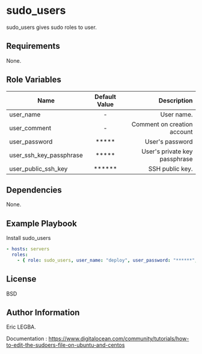 sudo_users
=========

sudo_users gives sudo roles to user.

Requirements
------------

None.

Role Variables
--------------


| Name	        | Default Value	| Description|
| ------------- |:-------------:| ----------:|
|user_name| - |User name.|
|user_comment| - |Comment on creation account|
|user_password|*****|User's password|
|user_ssh_key_passphrase|*****|User's private key passphrase|
|user_public_ssh_key|******|SSH public key.|



Dependencies
------------

None.

Example Playbook
----------------

Install sudo_users
```yaml
- hosts: servers
  roles:
    - { role: sudo_users, user_name: "deploy", user_password: "******", user_public_ssh_key: "ssh-rsa AAAAB3NzaC1*********" }
```

License
-------

BSD

Author Information
------------------

Eric LEGBA.

Documentation : https://www.digitalocean.com/community/tutorials/how-to-edit-the-sudoers-file-on-ubuntu-and-centos